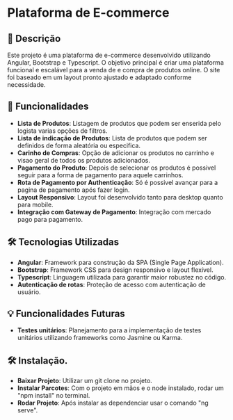 # Plataforma de E-commerce

## 📄 Descrição
Este projeto é uma plataforma de e-commerce desenvolvido utilizando Angular, Bootstrap e Typescript. O objetivo principal é criar uma plataforma funcional e escalável para a venda de e compra de produtos online. O site foi baseado em um layout pronto ajustado e adaptado conforme necessidade.

## 🚀 Funcionalidades

- **Lista de Produtos**: Listagem de produtos que podem ser enserida pelo logista varias opções de filtros.
- **Lista de indicação de Produtos**: Lista de produtos que podem ser definidos de forma aleatória ou especifica.
- **Carinho de Compras**: Opção de adicionar os produtos no carrinho e visao geral de todos os produtos adicionados.
- **Pagamento do Produto**: Depois de selecionar os produtos é possivel seguir para a forma de pagamento para aquele carrinhos.
- **Rota de Pagamento por Authenticação**: Só é possivel avançar para a pagina de pagamento após fazer login.
- **Layout Responsivo**: Layout foi desenvolvido tanto para desktop quanto para mobile.
- **Integração com Gateway de Pagamento**: Integração com mercado pago para pagamento.

## 🛠️ Tecnologias Utilizadas

- **Angular**: Framework para construção da SPA (Single Page Application).
- **Bootstrap**: Framework CSS para design responsivo e layout flexível.
- **Typescript**: Linguagem utilizada para garantir maior robustez no código.
- **Autenticação de rotas**: Proteção de acesso com autenticação de usuário.

## 💡 Funcionalidades Futuras
- **Testes unitários**: Planejamento para a implementação de testes unitários utilizando frameworks como Jasmine ou Karma.


## 🛠️ Instalação.
- **Baixar Projeto**: Utilizar um git clone no projeto.
- **Instalar Parcotes**: Com o projeto em mãos e o node instalado, rodar um "npm install" no terminal.
- **Rodar Projeto**: Após instalar as dependenciar usar o comando "ng serve".
    
